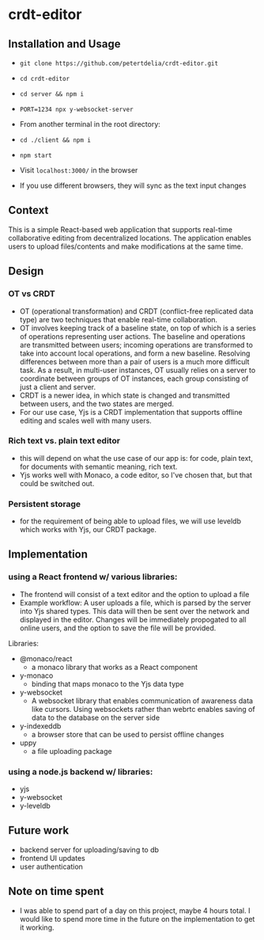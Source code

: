 # crdt-editor


## Installation and Usage
- `git clone https://github.com/petertdelia/crdt-editor.git`
- `cd crdt-editor`
- `cd server && npm i`
- `PORT=1234 npx y-websocket-server`

- From another terminal in the root directory:
- `cd ./client && npm i`
- `npm start`
- Visit `localhost:3000/` in the browser
- If you use different browsers, they will sync as the text input changes


## Context

This is a simple React-based web application that supports real-time collaborative editing from decentralized locations. The application enables users to upload files/contents and make modifications at the same time.

## Design

### OT vs CRDT 
- OT (operational transformation) and CRDT (conflict-free replicated data type) are two techniques that enable real-time collaboration. 
- OT involves keeping track of a baseline state, on top of which is a series of operations representing user actions. The baseline and operations are transmitted between users; incoming operations are transformed to take into account local operations, and form a new baseline. Resolving differences between more than a pair of users is a much more difficult task. As a result, in multi-user instances, OT usually relies on a server to coordinate between groups of OT instances, each group consisting of just a client and server.
- CRDT is a newer idea, in which state is changed and transmitted between users, and the two states are merged.
- For our use case, Yjs is a CRDT implementation that supports offline editing and scales well with many users.

### Rich text vs. plain text editor
- this will depend on what the use case of our app is: for code, plain text, for documents with semantic meaning, rich text.
- Yjs works well with Monaco, a code editor, so I've chosen that, but that could be switched out.

### Persistent storage 
- for the requirement of being able to upload files, we will use leveldb which works with Yjs, our CRDT package.

## Implementation

### using a React frontend w/ various libraries:
- The frontend will consist of a text editor and the option to upload a file
- Example workflow: A user uploads a file, which is parsed by the server into Yjs shared types. This data will then be sent over the network and displayed in the editor. Changes will be immediately propogated to all online users, and the option to save the file will be provided.

Libraries:
- @monaco/react
  - a monaco library that works as a React component
- y-monaco
  - binding that maps monaco to the Yjs data type
- y-websocket
  - A websocket library that enables communication of awareness data like cursors. Using websockets rather than webrtc enables saving of data to the database on the server side
- y-indexeddb
  - a browser store that can be used to persist offline changes
- uppy
  - a file uploading package


### using a node.js backend w/ libraries:
- yjs
- y-websocket
- y-leveldb

## Future work
- backend server for uploading/saving to db
- frontend UI updates
- user authentication

## Note on time spent
- I was able to spend part of a day on this project, maybe 4 hours total. I would like to spend more time in the future on the implementation to get it working.